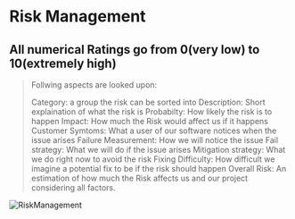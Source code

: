 # Risk Management

## All numerical Ratings go from 0(very low) to 10(extremely high) 
> Follwing aspects are looked upon:
>
> Category: a group the risk can be sorted into
> Description: Short explaination of what the risk is
> Probabilty: How likely the risk is to happen 
>Impact: How much the Risk would affect us if it happens
>Customer Symtoms: What a user of our software notices when the issue arises
>Failure Measurement: How we will notice the issue 
>Fail strategy: What we will do if the issue arises
>Mitigation strategy: What we do right now to avoid the risk
>Fixing Difficulty: How difficult we imagine a potential fix to be if the risk should happen
>Overall Risk: An estimation of how much the Risk affects us and our project considering all factors. 


![RiskManagement](https://github.com/SE-TINF22B6/Plapy/assets/57218126/47fa0f2d-a835-4da7-9747-9b57248971e7)
